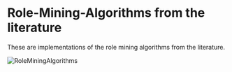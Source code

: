 # Role-Mining-Algorithms from the literature

These are implementations of the role mining algorithms from the literature.

![RoleMiningAlgorithms](https://raw.githubusercontent.com/samtronxindia/Role-Mining-Algorithms/blob/master/Role_mining_algorithms_table.png)
